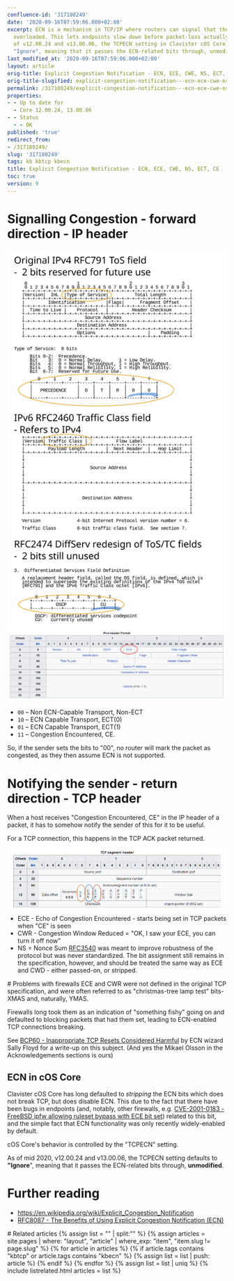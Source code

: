 ```yaml
---
confluence-id: '317180249'
date: '2020-09-16T07:59:06.000+02:00'
excerpt: ECN is a mechanism in TCP/IP where routers can signal that they are almost
  overloaded. This lets endpoints slow down before packet-loss actually occurs.As
  of v12.00.24 and v13.00.06, the TCPECN setting in Clavister cOS Core defaults to
  "Ignore", meaning that it passes the ECN-related bits through, unmodified.
last_modified_at: '2020-09-16T07:59:06.000+02:00'
layout: article
orig-title: Explicit Congestion Notification - ECN, ECE, CWE, NS, ECT, CE
orig-title-slugified: explicit-congestion-notification---ecn-ece-cwe-ns-ect-ce
permalink: /317180249/explicit-congestion-notification---ecn-ece-cwe-ns-ect-ce
properties:
- - Up to date for
  - Core 12.00.24, 13.00.06
- - Status
  - - OK
published: 'true'
redirect_from:
- /317180249/
slug: '317180249'
tags: kb kbtcp kbecn
title: Explicit Congestion Notification - ECN, ECE, CWE, NS, ECT, CE
toc: true
version: 9
---
```


# Signalling Congestion - forward direction - IP header
<img ac:align="right" ac:title="Evolution of IP header ToS bits into DSCP and ECN" ac:alt="Evolution of IP header ToS bits into DSCP and ECN" ac:width="400" src="ip-header-ecn-bits-history.svg"/>

<img ac:height="250" src="image2020-5-23_17-34-34.png"/>

<ul><li><code>00</code> – Non ECN-Capable Transport, Non-ECT</li><li><code>10</code> – ECN Capable Transport, ECT(0)</li><li><code>01</code> – ECN Capable Transport, ECT(1)</li><li><code>11</code> – Congestion Encountered, CE.</li></ul>So, if the sender sets the bits to "00", no router will mark the packet as congested, as they then assume ECN is not supported.




# Notifying the sender - return direction - TCP header
When a host receives "Congestion Encountered, CE" in the IP header of a packet, it has to somehow notify the sender of this for it to be useful.

For a TCP connection, this happens in the TCP ACK packet returned.

<img ac:width="800" src="image2020-5-23_17-48-51.png"/>

<ul><li>ECE - Echo of Congestion Encountered - starts being set in TCP packets when "CE" is seen

</li><li>CWR - Congestion Window Reduced = "OK, I saw your ECE, you can turn it off now"</li><li>NS = Nonce Sum <a href="https://tools.ietf.org/html/rfc3540">RFC3540</a> was meant to improve robustness of the protocol but was never standardized. The bit assignment still remains in the specification, however, and should be treated the same way as ECE and CWD - either passed-on, or stripped.</li></ul># Problems with firewalls
ECE and CWR were not defined in the original TCP specification, and were often referred to as "christmas-tree lamp test" bits- XMAS and, naturally, YMAS.

Firewalls long took them as an indication of "something fishy" going on and defaulted to blocking packets that had them set, leading to ECN-enabled TCP connections breaking.

See <a href="https://tools.ietf.org/html/bcp60">BCP60 - Inappropriate TCP Resets Considered Harmful</a> by ECN wizard Sally Floyd for a write-up on this subject. (And yes the Mikael Olsson in the Acknowledgements sections is ours)

## ECN in cOS Core
Clavister cOS Core has long defaulted to _stripping_ the ECN bits which does not break TCP, but does disable ECN. This due to the fact that there have been bugs in endpoints (and, notably, other firewalls, e.g. <a href="https://cve.mitre.org/cgi-bin/cvename.cgi?name=CVE-2001-0183">CVE-2001-0183 - FreeBSD ipfw allowing ruleset bypass with ECE bit set</a>) related to this bit, and the simple fact that ECN functionality was only recently widely-enabled by default.

cOS Core's behavior is controlled by the "TCPECN" setting.

As of mid 2020, v12.00.24 and v13.00.06, the TCPECN setting defaults to **"Ignore**", meaning that it passes the ECN-related bits through, **unmodified**.




# Further reading
<ul><li><a href="https://en.wikipedia.org/wiki/Explicit_Congestion_Notification">https://en.wikipedia.org/wiki/Explicit_Congestion_Notification</a></li><li><a href="https://tools.ietf.org/html/rfc8087">RFC8087 - The Benefits of Using Explicit Congestion Notification (ECN)</a></li></ul># Related articles
{% assign list = "" | split:"" %}
{% assign articles = site.pages | where: "layout", "article" | where_exp: "item", "item.slug != page.slug" %}
{% for article in articles %}
{% if article.tags contains "kbtcp" or article.tags contains "kbecn" %}
{% assign list = list | push: article %}
{% endif %}
{% endfor %}
{% assign list = list | uniq %}
{% include listrelated.html articles = list %}